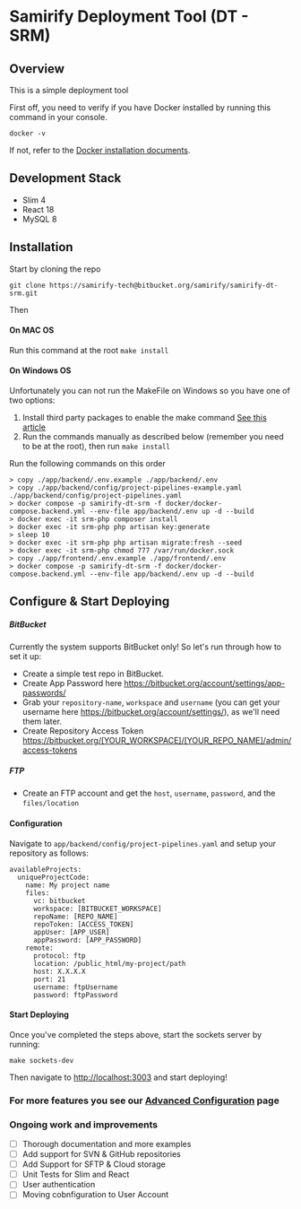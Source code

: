 # Samirify Deployment Tool (DT - SRM)

## Overview
This is a simple deployment tool 

First off, you need to verify if you have Docker installed by running this command in your console.

`docker -v`

If not, refer to the [Docker installation documents](https://docs.docker.com/get-docker/).

## Development Stack

* Slim 4
* React 18
* MySQL 8

## Installation
Start by cloning the repo

```git clone https://samirify-tech@bitbucket.org/samirify/samirify-dt-srm.git```

Then
#### On MAC OS
Run this command at the root `make install`

#### On Windows OS
Unfortunately you can not run the MakeFile on Windows so you have one of two options:

1. Install third party packages to enable the make command [See this article](https://earthly.dev/blog/makefiles-on-windows/)
2. Run the commands manually as described below (remember you need to be at the root), then run `make install`

Run the following commands on this order
```
> copy ./app/backend/.env.example ./app/backend/.env
> copy ./app/backend/config/project-pipelines-example.yaml ./app/backend/config/project-pipelines.yaml
> docker compose -p samirify-dt-srm -f docker/docker-compose.backend.yml --env-file app/backend/.env up -d --build
> docker exec -it srm-php composer install
> docker exec -it srm-php php artisan key:generate
> sleep 10
> docker exec -it srm-php php artisan migrate:fresh --seed
> docker exec -it srm-php chmod 777 /var/run/docker.sock
> copy ./app/frontend/.env.example ./app/frontend/.env
> docker compose -p samirify-dt-srm -f docker/docker-compose.backend.yml --env-file app/backend/.env up -d --build
```

## Configure & Start Deploying
##### BitBucket
Currently the system supports BitBucket only! So let's run through how to set it up:

* Create a simple test repo in BitBucket.
* Create App Password here https://bitbucket.org/account/settings/app-passwords/
* Grab your `repository-name`, `workspace` and `username` (you can get your username here https://bitbucket.org/account/settings/), as we'll need them later.
* Create Repository Access Token https://bitbucket.org/[YOUR_WORKSPACE]/[YOUR_REPO_NAME]/admin/access-tokens

##### FTP

* Create an FTP account and get the `host`, `username`, `password`, and the `files/location`

#### Configuration
Navigate to `app/backend/config/project-pipelines.yaml` and setup your repository as follows:
```
availableProjects:
  uniqueProjectCode:
    name: My project name
    files:
      vc: bitbucket
      workspace: [BITBUCKET_WORKSPACE]
      repoName: [REPO_NAME]
      repoToken: [ACCESS_TOKEN]
      appUser: [APP_USER]
      appPassword: [APP_PASSWORD]
    remote:
      protocol: ftp
      location: /public_html/my-project/path
      host: X.X.X.X
      port: 21
      username: ftpUsername
      password: ftpPassword
```

#### Start Deploying
Once you've completed the steps above, start the sockets server by running:
```
make sockets-dev
```

Then navigate to [http://localhost:3003](http://localhost:3003) and start deploying!

### For more features you see our [Advanced Configuration](docs/advanced-config.md) page

### Ongoing work and improvements

- [ ] Thorough documentation and more examples
- [ ] Add support for SVN & GitHub repositories
- [ ] Add Support for SFTP & Cloud storage
- [ ] Unit Tests for Slim and React
- [ ] User authentication
- [ ] Moving cobnfiguration to User Account